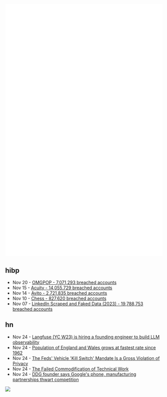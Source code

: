![Metrics](https://raw.githubusercontent.com/phixion/phixion/master/metrics.svg)

## hibp

<!--
for https://github.com/phixion/phixion/blob/main/.github/workflows/feeds.yml
-->
<!--START_SECTION:haveibeenpwnd-->
- Nov 20 - [OMGPOP - 7,071,293 breached accounts](https://haveibeenpwned.com/PwnedWebsites#OMGPOP)
- Nov 15 - [Acuity - 14,055,729 breached accounts](https://haveibeenpwned.com/PwnedWebsites#Acuity)
- Nov 14 - [Avito - 2,721,835 breached accounts](https://haveibeenpwned.com/PwnedWebsites#Avito)
- Nov 10 - [Chess - 827,620 breached accounts](https://haveibeenpwned.com/PwnedWebsites#Chess)
- Nov 07 - [LinkedIn Scraped and Faked Data (2023) - 19,788,753 breached accounts](https://haveibeenpwned.com/PwnedWebsites#LinkedInScrape2023)
<!--END_SECTION:haveibeenpwnd-->

## hn

<!--
for https://github.com/phixion/phixion/blob/main/.github/workflows/feeds.yml
-->
<!--START_SECTION:hn-->
- Nov 24 - [Langfuse (YC W23) is hiring a founding engineer to build LLM observability](https://www.workatastartup.com/jobs/62929)
- Nov 24 - [Population of England and Wales grows at fastest rate since 1962](https://www.thisislocallondon.co.uk/news/national/23943664.population-england-wales-grows-fastest-rate-since-1962/)
- Nov 24 - [The Feds' Vehicle 'Kill Switch' Mandate Is a Gross Violation of Privacy](https://fee.org/articles/the-feds-vehicle-kill-switch-mandate-is-a-gross-and-dangerous-violation-of-privacy/)
- Nov 24 - [The Failed Commodification of Technical Work](https://ludic.mataroa.blog/blog/the-failed-commodification-of-technical-work/)
- Nov 24 - [DDG founder says Google's phone, manufacturing partnerships thwart competition](https://apnews.com/article/google-antitrust-trial-search-engine-duckduckgo-b3d81d41a5cbf8d7c2cef824663f1f8a)
<!--END_SECTION:hn-->

<!--
for https://yhype.me
-->
![](https://hit.yhype.me/github/profile?user_id=13013670)
